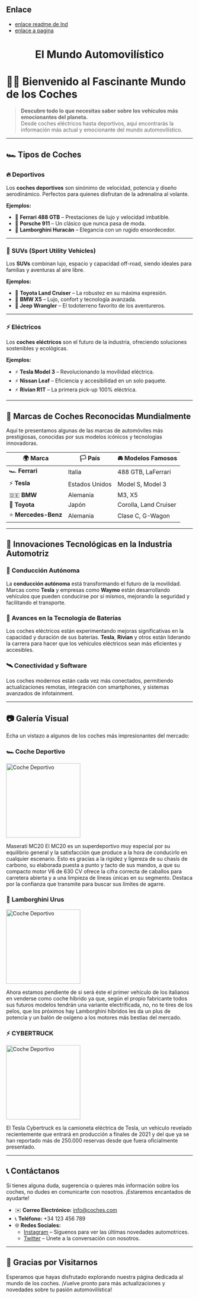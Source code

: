 ## Enlace 

* [enlace readme de lnd](lnd/README.md)
* [enlace a pagina](lnd/pagina.md)


<h1 style="text-align: center;">El Mundo Automovilístico</h1>

# 🚗✨ Bienvenido al Fascinante Mundo de los Coches

> **Descubre todo lo que necesitas saber sobre los vehículos más emocionantes del planeta.**  
> Desde coches eléctricos hasta deportivos, aquí encontrarás la información más actual y emocionante del mundo automovilístico.

---

## 🏎️ **Tipos de Coches**

### 🔥 **Deportivos**
Los **coches deportivos** son sinónimo de velocidad, potencia y diseño aerodinámico. Perfectos para quienes disfrutan de la adrenalina al volante.

**Ejemplos:**
- 🏁 **Ferrari 488 GTB** – Prestaciones de lujo y velocidad imbatible.
- 🏁 **Porsche 911** – Un clásico que nunca pasa de moda.
- 🏁 **Lamborghini Huracán** – Elegancia con un rugido ensordecedor.

---

### 🚙 **SUVs (Sport Utility Vehicles)**
Los **SUVs** combinan lujo, espacio y capacidad off-road, siendo ideales para familias y aventuras al aire libre.

**Ejemplos:**
- 🌄 **Toyota Land Cruiser** – La robustez en su máxima expresión.
- 🌄 **BMW X5** – Lujo, confort y tecnología avanzada.
- 🌄 **Jeep Wrangler** – El todoterreno favorito de los aventureros.

---

### ⚡ **Eléctricos**
Los **coches eléctricos** son el futuro de la industria, ofreciendo soluciones sostenibles y ecológicas.

**Ejemplos:**
- ⚡ **Tesla Model 3** – Revolucionando la movilidad eléctrica.
- ⚡ **Nissan Leaf** – Eficiencia y accesibilidad en un solo paquete.
- ⚡ **Rivian R1T** – La primera pick-up 100% eléctrica.

---

## 🌟 **Marcas de Coches Reconocidas Mundialmente**

Aquí te presentamos algunas de las marcas de automóviles más prestigiosas, conocidas por sus modelos icónicos y tecnologías innovadoras.

| 🌍 **Marca**          | 🏳️ **País**        | 🚘 **Modelos Famosos**          |
|-----------------|------------------|-----------------------------|
| 🏎️ **Ferrari**      | Italia           | 488 GTB, LaFerrari           |
| ⚡ **Tesla**        | Estados Unidos   | Model S, Model 3             |
| 🇩🇪 **BMW**          | Alemania         | M3, X5                      |
| 🚙 **Toyota**       | Japón            | Corolla, Land Cruiser        |
| ⭐ **Mercedes-Benz** | Alemania         | Clase C, G-Wagon             |

---

## 🚀 **Innovaciones Tecnológicas en la Industria Automotriz**

### 🤖 **Conducción Autónoma**
La **conducción autónoma** está transformando el futuro de la movilidad. Marcas como **Tesla** y empresas como **Waymo** están desarrollando vehículos que pueden conducirse por sí mismos, mejorando la seguridad y facilitando el transporte.

### 🔋 **Avances en la Tecnología de Baterías**
Los coches eléctricos están experimentando mejoras significativas en la capacidad y duración de sus baterías. **Tesla**, **Rivian** y otros están liderando la carrera para hacer que los vehículos eléctricos sean más eficientes y accesibles.

### 🛰️ **Conectividad y Software**
Los coches modernos están cada vez más conectados, permitiendo actualizaciones remotas, integración con smartphones, y sistemas avanzados de infotainment.

---

## 📷 **Galería Visual**

Echa un vistazo a algunos de los coches más impresionantes del mercado:

### 🏎️ **Coche Deportivo**
<img src="https://cdn.imagin.studio/getImage?angle=22&billingTag=web&customer=carwow&make=maserati&modelFamily=mc20&modelVariant=coupe&modelYear=2025&paintDescription=grigio-incognito-solido&paintId=q5b2&tailoring=carwow&width=800&zoomLevel=0&zoomType=fullscreen" alt="Coche Deportivo" height="200"/>

Maserati MC20
El MC20 es un superdeportivo muy especial por su equilibrio general y la satisfacción que produce a la hora de conducirlo en cualquier escenario. Esto es gracias a la rigidez y ligereza de su chasis de carbono, su elaborada puesta a punto y tacto de sus mandos, a que su compacto motor V6 de 630 CV ofrece la cifra correcta de caballos para carretera abierta y a una limpieza de líneas únicas en su segmento. Destaca por la confianza que transmite para buscar sus límites de agarre.

### 🚙 **Lamborghini Urus**
<img src="https://cdn.topgear.es/sites/navi.axelspringer.es/public/media/image/2018/04/cinco-suv-lujo_0.jpg?tf=640x" alt="Coche Deportivo" height="200"/>

Ahora estamos pendiente de si será éste el primer vehículo de los italianos en venderse como coche híbrido ya que, según el propio fabricante todos sus futuros modelos tendrán una variante electrificada, no, no te tires de los pelos, que los próximos hay Lamborghini híbridos les da un plus de potencia y un balón de oxígeno a los motores más bestias del mercado.

### ⚡ **CYBERTRUCK**
<img src="https://digitalassets.tesla.com/tesla-contents/image/upload/f_auto,q_auto/Cybertruck-Second-Hero-Desktop.jpg" alt="Coche Deportivo" height="200"/>

El Tesla Cybertruck es la camioneta eléctrica de Tesla, un vehículo revelado recientemente que entrará en producción a finales de 2021 y del que ya se han reportado más de 250.000 reservas desde que fuera oficialmente presentado.

---

## 📞 **Contáctanos**

Si tienes alguna duda, sugerencia o quieres más información sobre los coches, no dudes en comunicarte con nosotros. ¡Estaremos encantados de ayudarte!

- ✉️ **Correo Electrónico:** [info@coches.com](mailto:info@coches.com)
- 📞 **Teléfono:** +34 123 456 789
- 🌐 **Redes Sociales:**
  - [Instagram](https://instagram.com) – Síguenos para ver las últimas novedades automotrices.
  - [Twitter](https://twitter.com) – Únete a la conversación con nosotros.

---

## 🏁 **Gracias por Visitarnos**

Esperamos que hayas disfrutado explorando nuestra página dedicada al mundo de los coches. ¡Vuelve pronto para más actualizaciones y novedades sobre tu pasión automovilística!
